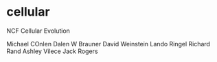 cellular
========

NCF Cellular Evolution

Michael COnlen
Dalen W Brauner
David Weinstein
Lando Ringel
Richard Rand
Ashley Vilece
Jack Rogers
